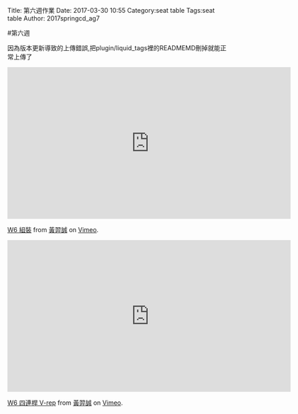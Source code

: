 Title: 第六週作業
Date: 2017-03-30 10:55
Category:seat table
Tags:seat table
Author: 2017springcd_ag7



<!-- PELICAN_END_SUMMARY -->

#第六週

因為版本更新導致的上傳錯誤,把plugin/liquid_tags裡的READMEMD刪掉就能正常上傳了

<iframe src="https://player.vimeo.com/video/214827014" width="640" height="343" frameborder="0" webkitallowfullscreen mozallowfullscreen allowfullscreen></iframe> <p><a href="https://vimeo.com/214827014">W6 組裝</a> from <a href="https://vimeo.com/user63666337">黃羿誠</a> on <a href="https://vimeo.com">Vimeo</a>.</p>

<iframe src="https://player.vimeo.com/video/214822498" width="640" height="343" frameborder="0" webkitallowfullscreen mozallowfullscreen allowfullscreen></iframe> <p><a href="https://vimeo.com/214822498">W6 四連桿 V-rep</a> from <a href="https://vimeo.com/user63666337">黃羿誠</a> on <a href="https://vimeo.com">Vimeo</a>.</p>


